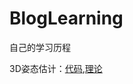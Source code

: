# BlogLearning
 自己的学习历程

3D姿态估计：[代码](https://github.com/1165048017/BlogLearning/tree/master/3Dpose),[理论](http://mp.weixin.qq.com/s?__biz=MzU1NzU2MzcyMw==&mid=2247484001&idx=1&sn=2cfefb8f0a266321e8d1b1948f626ee9&chksm=fc32a845cb4521538e5d4c2a81853fcd301bb1e9b5dc8780acb1750a225af33a6c5af2e328f0&token=2041151839&lang=zh_CN#rd)
